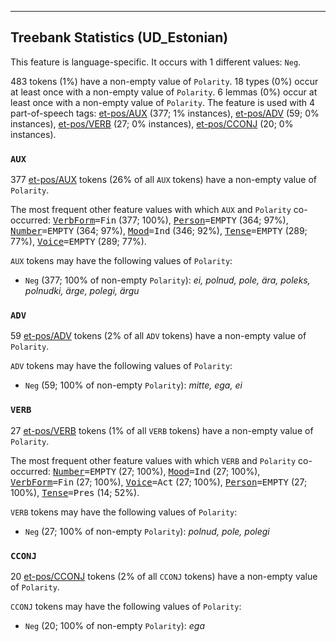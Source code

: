 

--------------------------------------------------------------------------------

## Treebank Statistics (UD_Estonian)

This feature is language-specific.
It occurs with 1 different values: `Neg`.

483 tokens (1%) have a non-empty value of `Polarity`.
18 types (0%) occur at least once with a non-empty value of `Polarity`.
6 lemmas (0%) occur at least once with a non-empty value of `Polarity`.
The feature is used with 4 part-of-speech tags: [et-pos/AUX]() (377; 1% instances), [et-pos/ADV]() (59; 0% instances), [et-pos/VERB]() (27; 0% instances), [et-pos/CCONJ]() (20; 0% instances).

### `AUX`

377 [et-pos/AUX]() tokens (26% of all `AUX` tokens) have a non-empty value of `Polarity`.

The most frequent other feature values with which `AUX` and `Polarity` co-occurred: <tt><a href="VerbForm.html">VerbForm</a>=Fin</tt> (377; 100%), <tt><a href="Person.html">Person</a>=EMPTY</tt> (364; 97%), <tt><a href="Number.html">Number</a>=EMPTY</tt> (364; 97%), <tt><a href="Mood.html">Mood</a>=Ind</tt> (346; 92%), <tt><a href="Tense.html">Tense</a>=EMPTY</tt> (289; 77%), <tt><a href="Voice.html">Voice</a>=EMPTY</tt> (289; 77%).

`AUX` tokens may have the following values of `Polarity`:

* `Neg` (377; 100% of non-empty `Polarity`): <em>ei, polnud, pole, ära, poleks, polnudki, ärge, polegi, ärgu</em>

### `ADV`

59 [et-pos/ADV]() tokens (2% of all `ADV` tokens) have a non-empty value of `Polarity`.

`ADV` tokens may have the following values of `Polarity`:

* `Neg` (59; 100% of non-empty `Polarity`): <em>mitte, ega, ei</em>

### `VERB`

27 [et-pos/VERB]() tokens (1% of all `VERB` tokens) have a non-empty value of `Polarity`.

The most frequent other feature values with which `VERB` and `Polarity` co-occurred: <tt><a href="Number.html">Number</a>=EMPTY</tt> (27; 100%), <tt><a href="Mood.html">Mood</a>=Ind</tt> (27; 100%), <tt><a href="VerbForm.html">VerbForm</a>=Fin</tt> (27; 100%), <tt><a href="Voice.html">Voice</a>=Act</tt> (27; 100%), <tt><a href="Person.html">Person</a>=EMPTY</tt> (27; 100%), <tt><a href="Tense.html">Tense</a>=Pres</tt> (14; 52%).

`VERB` tokens may have the following values of `Polarity`:

* `Neg` (27; 100% of non-empty `Polarity`): <em>polnud, pole, polegi</em>

### `CCONJ`

20 [et-pos/CCONJ]() tokens (2% of all `CCONJ` tokens) have a non-empty value of `Polarity`.

`CCONJ` tokens may have the following values of `Polarity`:

* `Neg` (20; 100% of non-empty `Polarity`): <em>ega</em>

